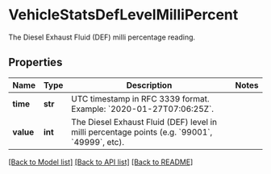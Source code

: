 # VehicleStatsDefLevelMilliPercent

The Diesel Exhaust Fluid (DEF) milli percentage reading.
## Properties
Name | Type | Description | Notes
------------ | ------------- | ------------- | -------------
**time** | **str** | UTC timestamp in RFC 3339 format. Example: &#x60;2020-01-27T07:06:25Z&#x60;. | 
**value** | **int** | The Diesel Exhaust Fluid (DEF) level in milli percentage points (e.g. &#x60;99001&#x60;, &#x60;49999&#x60;, etc). | 

[[Back to Model list]](../README.md#documentation-for-models) [[Back to API list]](../README.md#documentation-for-api-endpoints) [[Back to README]](../README.md)


